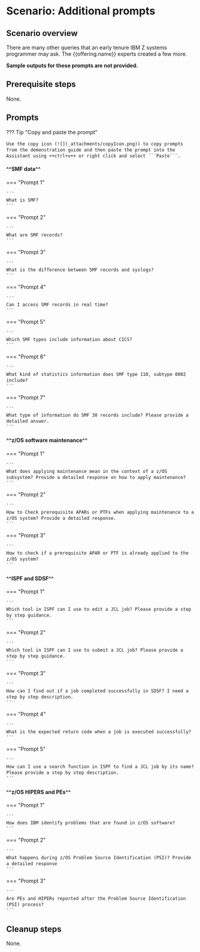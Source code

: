 # Scenario: Additional prompts
## Scenario overview

There are many other queries that an early tenure IBM Z systems programmer may ask. The {{offering.name}} experts created a few more.

**Sample outputs for these prompts are not provided.**

## Prerequisite steps
None.

## Prompts
??? Tip "Copy and paste the prompt"

    Use the copy icon (![](_attachments/copyIcon.png)) to copy prompts from the demonstration guide and then paste the prompt into the Assistant using ++ctrl+v++ or right click and select ```Paste```.
    
#### ^^SMF data^^
<!--- begin-tab-group --->
=== "Prompt 1"

    ```
    What is SMF?
    ```
<!--- end-tab-group --->
<!--- begin-tab-group --->
=== "Prompt 2"

    ```
    What are SMF records?
    ```
<!--- end-tab-group --->
<!--- begin-tab-group --->
=== "Prompt 3"

    ```
    What is the difference between SMF records and syslogs?
    ```
<!--- end-tab-group --->
<!--- begin-tab-group --->
=== "Prompt 4"

    ```
    Can I access SMF records in real time?
    ```
<!--- end-tab-group --->
<!--- begin-tab-group --->
=== "Prompt 5"

    ```
    Which SMF types include information about CICS?
    ```
<!--- end-tab-group --->
<!--- begin-tab-group --->
=== "Prompt 6"

    ```
    What kind of statistics information does SMF type 110, subtype 0002 include?
    ```
<!--- end-tab-group --->
<!--- begin-tab-group --->
=== "Prompt 7"

    ```
    What type of information do SMF 30 records include? Please provide a detailed answer.
    ```
<!--- end-tab-group --->
#### ^^z/OS software maintenance^^
<!--- begin-tab-group --->
=== "Prompt 1"

    ```
    What does applying maintenance mean in the context of a z/OS subsystem? Provide a detailed response on how to apply maintenance?
    ```
<!--- end-tab-group --->
<!--- begin-tab-group --->
=== "Prompt 2"

    ```
    How to Check prerequisite APARs or PTFs when applying maintenance to a z/OS system? Provide a detailed response.
    ```
<!--- end-tab-group --->
<!--- begin-tab-group --->
=== "Prompt 3"

    ```
    How to check if a prerequisite APAR or PTF is already applied to the z/OS system?
    ```
<!--- end-tab-group --->
#### ^^ISPF and SDSF^^
<!--- begin-tab-group --->
=== "Prompt 1"

    ```
    Which tool in ISPF can I use to edit a JCL job? Please provide a step by step guidance.
    ```
<!--- end-tab-group --->
<!--- begin-tab-group --->
=== "Prompt 2"

    ```
    Which tool in ISPF can I use to submit a JCL job? Please provide a step by step guidance.
    ```
<!--- end-tab-group --->
<!--- begin-tab-group --->
=== "Prompt 3"

    ```
    How can I find out if a job completed successfully in SDSF? I need a step by step description.
    ```
<!--- end-tab-group --->
<!--- begin-tab-group --->
=== "Prompt 4"

    ```
    What is the expected return code when a job is executed successfully?
    ```
<!--- end-tab-group --->
<!--- begin-tab-group --->
=== "Prompt 5"

    ```
    How can I use a search function in ISPF to find a JCL job by its name? Please provide a step by step description.
    ```
<!--- end-tab-group --->
#### ^^z/OS HIPERS and PEs^^
<!--- begin-tab-group --->
=== "Prompt 1"

    ```
    How does IBM identify problems that are found in z/OS software?
    ```
<!--- end-tab-group --->
<!--- begin-tab-group --->
=== "Prompt 2"

    ```
    What happens during z/OS Problem Source Identification (PSI)? Provide a detailed response
    ```
<!--- end-tab-group --->
<!--- begin-tab-group --->
=== "Prompt 3"

    ```
    Are PEs and HIPERs reported after the Problem Source Identification (PSI) process?
    ```
<!--- end-tab-group --->
## Cleanup steps
None.

